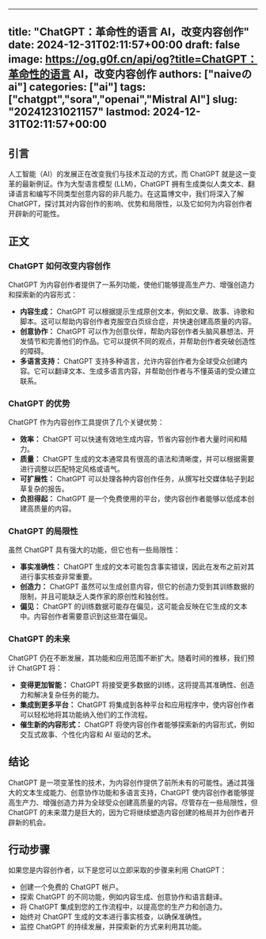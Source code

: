 
---
title: "ChatGPT：革命性的语言 AI，改变内容创作"
date: 2024-12-31T02:11:57+00:00
draft: false
image: https://og.g0f.cn/api/og?title=ChatGPT：革命性的语言 AI，改变内容创作
authors: ["naiveのai"]
categories: ["ai"]
tags: ["chatgpt","sora","openai","Mistral AI"]
slug: "20241231021157"
lastmod: 2024-12-31T02:11:57+00:00
---
## 引言

人工智能（AI）的发展正在改变我们与技术互动的方式，而 ChatGPT 就是这一变革的最新例证。作为大型语言模型 (LLM)，ChatGPT 拥有生成类似人类文本、翻译语言和编写不同类型创意内容的非凡能力。在这篇博文中，我们将深入了解 ChatGPT，探讨其对内容创作的影响、优势和局限性，以及它如何为内容创作者开辟新的可能性。

## 正文

### ChatGPT 如何改变内容创作

ChatGPT 为内容创作者提供了一系列功能，使他们能够提高生产力、增强创造力和探索新的内容形式：

- **内容生成：** ChatGPT 可以根据提示生成原创文本，例如文章、故事、诗歌和脚本。这可以帮助内容创作者克服空白页综合症，并快速创建高质量的内容。
- **创意协作：** ChatGPT 可以作为创意伙伴，帮助内容创作者头脑风暴想法、开发情节和完善他们的作品。它可以提供不同的观点，并帮助创作者突破创造性的障碍。
- **多语言支持：** ChatGPT 支持多种语言，允许内容创作者为全球受众创建内容。它可以翻译文本、生成多语言内容，并帮助创作者与不懂英语的受众建立联系。

### ChatGPT 的优势

ChatGPT 作为内容创作工具提供了几个关键优势：

- **效率：** ChatGPT 可以快速有效地生成内容，节省内容创作者大量时间和精力。
- **质量：** ChatGPT 生成的文本通常具有很高的语法和清晰度，并可以根据需要进行调整以匹配特定风格或语气。
- **可扩展性：** ChatGPT 可以处理各种内容创作任务，从撰写社交媒体帖子到起草复杂的报告。
- **负担得起：** ChatGPT 是一个免费使用的平台，使内容创作者能够以低成本创建高质量的内容。

### ChatGPT 的局限性

虽然 ChatGPT 具有强大的功能，但它也有一些局限性：

- **事实准确性：** ChatGPT 生成的文本可能包含事实错误，因此在发布之前对其进行事实核查非常重要。
- **创造力：** ChatGPT 虽然可以生成创意内容，但它的创造力受到其训练数据的限制，并且可能缺乏人类作家的原创性和独创性。
- **偏见：** ChatGPT 的训练数据可能存在偏见，这可能会反映在它生成的文本中。内容创作者需要意识到这些潜在偏见。

### ChatGPT 的未来

ChatGPT 仍在不断发展，其功能和应用范围不断扩大。随着时间的推移，我们预计 ChatGPT 将：

- **变得更加智能：** ChatGPT 将接受更多数据的训练，这将提高其准确性、创造力和解决复杂任务的能力。
- **集成到更多平台：** ChatGPT 将集成到各种平台和应用程序中，使内容创作者可以轻松地将其功能纳入他们的工作流程。
- **催生新的内容形式：** ChatGPT 将使内容创作者能够探索新的内容形式，例如交互式故事、个性化内容和 AI 驱动的艺术。

## 结论

ChatGPT 是一项变革性的技术，为内容创作提供了前所未有的可能性。通过其强大的文本生成能力、创意协作功能和多语言支持，ChatGPT 使内容创作者能够提高生产力、增强创造力并为全球受众创建高质量的内容。尽管存在一些局限性，但 ChatGPT 的未来潜力是巨大的，因为它将继续塑造内容创建的格局并为创作者开辟新的机会。

## 行动步骤

如果您是内容创作者，以下是您可以立即采取的步骤来利用 ChatGPT：

- 创建一个免费的 ChatGPT 帐户。
- 探索 ChatGPT 的不同功能，例如内容生成、创意协作和语言翻译。
- 将 ChatGPT 集成到您的工作流程中，以提高您的生产力和创造力。
- 始终对 ChatGPT 生成的文本进行事实核查，以确保准确性。
- 监控 ChatGPT 的持续发展，并探索新的方式来利用其功能。